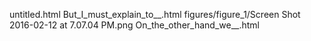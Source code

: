 untitled.html
But_I_must_explain_to__.html
figures/figure_1/Screen Shot 2016-02-12 at 7.07.04 PM.png
On_the_other_hand_we__.html
